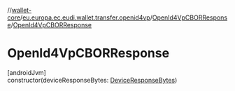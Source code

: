 //[wallet-core](../../../index.md)/[eu.europa.ec.eudi.wallet.transfer.openid4vp](../index.md)/[OpenId4VpCBORResponse](index.md)/[OpenId4VpCBORResponse](-open-id4-vp-c-b-o-r-response.md)

# OpenId4VpCBORResponse

[androidJvm]\
constructor(deviceResponseBytes: [DeviceResponseBytes](../index.md#943895756%2FClasslikes%2F1615067946))
